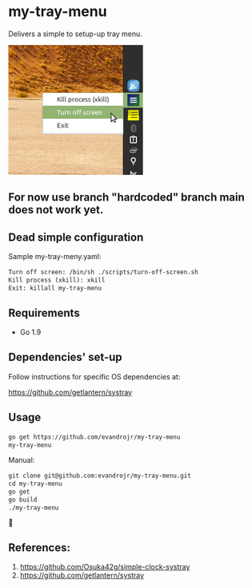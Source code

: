 # my-tray-menu

Delivers a simple to setup-up tray menu.

![alt text](screenshots/screen1.png "my-tray-menu")

## For now use branch "hardcoded" branch main does not work yet.

## Dead simple configuration

Sample my-tray-meny.yaml:

```
Turn off screen: /bin/sh ./scripts/turn-off-screen.sh
Kill process (xkill): xkill
Exit: killall my-tray-menu
```

## Requirements

- Go 1.9

## Dependencies' set-up

Follow instructions for specific OS dependencies at:

https://github.com/getlantern/systray

## Usage

```
go get https://github.com/evandrojr/my-tray-menu
my-tray-menu
```

Manual:

```
git clone git@github.com:evandrojr/my-tray-menu.git
cd my-tray-menu
go get
go build
./my-tray-menu
```

🍻

## References:

1. https://github.com/Osuka42g/simple-clock-systray
1. https://github.com/getlantern/systray
